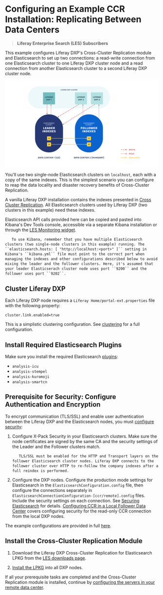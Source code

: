# Configuring an Example CCR Installation: Replicating Between Data Centers

> **Liferay Enterprise Search (LES) Subscribers**

This example configures Liferay DXP's Cross-Cluster Replication module and Elasticsearch to set up two connections: a read-write connection from one Elasticsearch cluster to one Liferay DXP cluster node and a read connection from another Elasticsearch cluster to a second Liferay DXP cluster node.

![With Cross-Cluster Replication, disparate data centers can hold synchronized Elasticsearch clusters with Liferay DXP indexes.](./configuring-an-example-ccr-installation-replicating-between-data-centers/images/01.png)

You'll use two single-node Elasticsearch clusters on `localhost`, each with a copy of the same indexes. This is the simplest scenario you can configure to reap the data locality and disaster recovery benefits of Cross-Cluster Replication.

A vanilla Liferay DXP installation contains the indexes presented in [Cross Cluster Replication](./cross-cluster-replication.md#liferay-dxp-decide-which-indexes-to-replicate-from-the-remote-cluster). All Elasticsearch clusters used by Liferay DXP (two clusters in this example) need these indexes.

Elasticsearch API calls provided here can be copied and pasted into Kibana's Dev Tools console, accessible via a separate Kibana installation or through the [LES Monitoring widget](../monitoring-elasticsearch.md).

```note::
   To use Kibana, remember that you have multiple Elasticsearch clusters (two single-node clusters in this example) running. The ``elasticsearch.hosts: [ "http://localhost:<port>" ]`` setting in Kibana's ``kibana.yml`` file must point to the correct port when managing the indexes and other configurations described below to avoid mixing the leader and the follower clusters. Here, it's assumed that your leader Elasticserach cluster node uses port ``9200`` and the follower uses port ``9202``. 
```

## Cluster Liferay DXP 

Each Liferay DXP node requires a `Liferay Home/portal-ext.properties` file with the following property:

```properties
cluster.link.enabled=true
```

This is a simplistic clustering configuration. See [clustering](../../../installation-and-upgrades/setting-up-liferay-dxp/clustering-for-high-availability/clustering-for-high-availability.md) for a full configuration. 

## Install Required Elasticsearch Plugins

Make sure you install the required Elasticsearch [plugins](../../installing-and-upgrading-a-search-engine/elasticsearch/installing-elasticsearch.md#install-elasticsearch):

- `analysis-icu`
- `analysis-stempel`
- `analysis-kuromoji`
- `analysis-smartcn`

## Prerequisite for Security: Configure Authentication and Encryption

To encrypt communication (TLS/SSL) and enable user authentication between the Liferay DXP and the Elasticsearch nodes, you must [configure security](../../installing-and-upgrading-a-search-engine/elasticsearch/securing-elasticsearch.md):

1. Configure X-Pack Security in your Elasticsearch clusters. Make sure the node certificates are signed by the same CA and the security settings of the Leader and the Follower clusters match.

   ```note::
      TLS/SSL must be enabled for the HTTP and Transport layers on the follower Elasticsearch cluster nodes. Liferay DXP connects to the follower cluster over HTTP to re-follow the company indexes after a full reindex is performed.
   ```

1. Configure the DXP nodes. Configure the production mode settings for Elasticsearch in the `ElasticsearchConfiguration.config` file, then configure the connections separately in `ElasticsearchConnectionConfiguration-[ccr/remote].config` files. Include the security settings on each connection. See [Securing Elasticsearch](../../installing-and-upgrading-a-search-engine/elasticsearch/securing-elasticsearch.md) for details. [Configuring CCR in a Local Follower Data Center](./configuring-ccr-in-a-local-follower-data-center.md) covers configuring security for the read-only CCR connection from the local DXP nodes.

The example configurations are provided in full [here](./ccr-basic-use-case-config-reference.md).

## Install the Cross-Cluster Replication Module

1. Download the Liferay DXP Cross-Cluster Replication for Elasticsearch LPKG from the [LES downloads page](https://customer.liferay.com/downloads).

1. [Install the LPKG](../../system-administration/installing-and-managing-apps/installing-apps/installing-apps.md) into all DXP nodes.

If all your prerequisite tasks are completed and the Cross-Cluster Replication module is installed, continue by [configuring the servers in your remote data center](./configuring-ccr-in-a-remote-leader-data-center.md).
